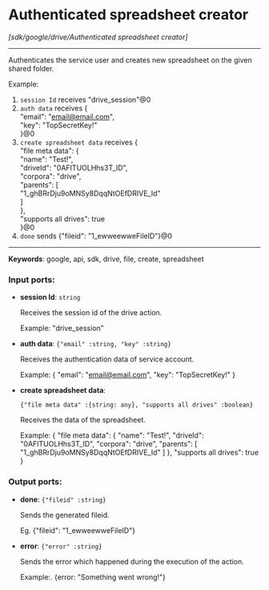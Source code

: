 # Authenticated spreadsheet creator

_[sdk/google/drive/Authenticated spreadsheet creator]_

---

Authenticates the service user and creates new spreadsheet on the given shared folder.  
  
Example:  
1. `session Id` receives "drive_session"@0   
2. `auth data` receives {  
  "email": "email@email.com",  
  "key": "TopSecretKey!"  
}@0   
3. `create spreadsheet data` receives {  
  "file meta data": {  
    "name": "Test!",  
    "driveId": "0AFITUOLHhs3T_ID",  
    "corpora": "drive",  
    "parents": [  
      "1_ghBRrDju9oMNSy8DqqNtOEfDRIVE_Id"  
    ]  
  },  
  "supports all drives": true  
}@0  
4. `done` sends {"fileid": "1_ewweewweFileID"}@0   

---

__Keywords__: google, api, sdk, drive, file, create, spreadsheet

### Input ports:

* __session Id__: ` string `

    Receives the session id of the drive action.
    
    Example: 
    "drive_session"


* __auth data__: ` {"email" :string, "key" :string} `

    Receives the authentication data of service account.
    
    Example: 
    {
      "email": "email@email.com",
      "key": "TopSecretKey!"
    }
    


* __create spreadsheet data__: 
    ```
    {"file meta data" :{string: any}, "supports all drives" :boolean}
    ```

    Receives the data of the spreadsheet.
    
    
    Example:
    {
      "file meta data": {
        "name": "Test!",
        "driveId": "0AFITUOLHhs3T_ID",
        "corpora": "drive",
        "parents": [
          "1_ghBRrDju9oMNSy8DqqNtOEfDRIVE_Id"
        ]
      },
      "supports all drives": true
    }
    

### Output ports:

* __done__: ` {"fileid" :string} `

    Sends the generated fileid.
    
    Eg.
    {"fileid": "1_ewweewweFileID"}


* __error__: ` {"error" :string} `

    Sends the error which happened during the execution of the action.
    
    Example:.
    {error: "Something went wrong!"}


